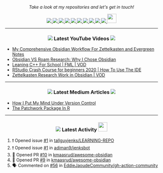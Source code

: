 <!-- Social Section -->
<p align="center">
  <i>Take a look at my repositories and let's get in touch!</i>

<p align="center">
  <a href= "https://github.com/tallguyjenks/">
    <img src="https://img.icons8.com/material-outlined/30/000000/source-code.png"/>
  </a>
  <a href= "https://www.linkedin.com/in/bryanjenks/">
    <img src="https://img.icons8.com/material-outlined/30/000000/linkedin.png"/>
  </a>
  <a href= "https://twitter.com/tallguyjenks">
    <img src="https://img.icons8.com/material-outlined/30/000000/twitter.png"/>
  </a>
  <a href= "https://www.bryanjenks.xyz">
    <img src="https://img.icons8.com/material-outlined/30/000000/geography.png"/>
  </a>
  <a href="https://www.buymeacoffee.com/tallguyjenks">
    <img src="https://img.icons8.com/material-outlined/30/000000/cafe.png"/>
  </a>
  <a href="https://www.youtube.com/c/BryanJenksTech">
    <img src="https://img.icons8.com/material-outlined/30/000000/youtube-play.png"/>
  </a>
  <a href="https://orcid.org/0000-0002-9604-3069">
    <img src="https://img.icons8.com/material-outlined/30/000000/camera-addon-identification.png"/>
  </a>
  <a href="https://github.com/tallguyjenks/CV/blob/master/CV.pdf">
    <img src="https://img.icons8.com/material-outlined/30/000000/parse-from-clipboard.png"/>
  </a>
  <a href="mailto:bryanjenks@protonmail.com">
    <img src="https://img.icons8.com/ios-glyphs/30/000000/physics.png"/>
  </a>
  <a href="https://medium.com/@tallguyjenks">
    <img src="https://img.icons8.com/ios-filled/30/000000/medium-new.png"/>
  </a>
  <a href="https://stackoverflow.com/users/12339658/tallguyjenks">
    <img src="https://cdn.jsdelivr.net/npm/simple-icons@3.0.1/icons/stackoverflow.svg" height="30px" width="30px" />
  </a>
  
</p>

---
  
<h3 align="center"><a href="https://www.youtube.com/c/BryanJenksTech"><img src="https://img.icons8.com/material-outlined/30/000000/youtube-play.png"/></a> Latest YouTube Videos <a href="https://www.youtube.com/c/BryanJenksTech"><img src="https://img.icons8.com/material-outlined/30/000000/youtube-play.png"/></a></h3>

<!-- YOUTUBE:START -->
- [My Comprehensive Obsidian Workflow For Zettelkasten and Evergreen Notes](https://www.youtube.com/watch?v=Ewhfok91AdE)
- [Obsidian VS Roam Research: Why I Chose Obsidian](https://www.youtube.com/watch?v=S1zU-sA4u74)
- [Leaning C++ For School | FML | VOD](https://www.youtube.com/watch?v=ABLxBXeYy3s)
- [RStudio Crash Course for beginners 2020 | How To Use The IDE](https://www.youtube.com/watch?v=PXiY8muVUec)
- [Zettelkasten Research Work in Obsidian | VOD](https://www.youtube.com/watch?v=9hQ8ZdOOljg)
<!-- YOUTUBE:END -->

---

<h3 align="center"><a href="https://medium.com/@tallguyjenks"><img src="https://img.icons8.com/ios-filled/30/000000/medium-new.png"/></a> Latest Medium Articles <a href="https://medium.com/@tallguyjenks"><img src="https://img.icons8.com/ios-filled/30/000000/medium-new.png"/></a></h3>


<!-- ARTICLES:START -->
- [How I Put My Mind Under Version Control](https://medium.com/analytics-vidhya/how-i-put-my-mind-under-version-control-24caea37b8a5?source=rss-32e452bd16bd------2)
- [The Patchwork Package In R](https://medium.com/analytics-vidhya/the-patchwork-package-in-r-9468e4a7cd29?source=rss-32e452bd16bd------2)
<!-- ARTICLES:END -->

---

<h3 align="center"><a href= "https://github.com/tallguyjenks/"><img src="https://img.icons8.com/material-outlined/30/000000/cafe.png"/></a> Latest Activity <a href= "https://github.com/tallguyjenks/"><img src="https://cdn.jsdelivr.net/npm/simple-icons@3.0.1/icons/stackoverflow.svg" height="30px" width="30px" /></a></h3>

<!--START_SECTION:activity-->
1. ❗️ Opened issue [#1](https://github.com/tallguyjenks/LEARNING-REPO/issues/1) in [tallguyjenks/LEARNING-REPO](https://github.com/tallguyjenks/LEARNING-REPO)
2. ❗️ Opened issue [#1](https://github.com/adiman9/jenksbot/issues/1) in [adiman9/jenksbot](https://github.com/adiman9/jenksbot)
3. 💪 Opened PR [#10](https://github.com/kmaasrud/awesome-obsidian/pull/10) in [kmaasrud/awesome-obsidian](https://github.com/kmaasrud/awesome-obsidian)
4. 💪 Opened PR [#9](https://github.com/kmaasrud/awesome-obsidian/pull/9) in [kmaasrud/awesome-obsidian](https://github.com/kmaasrud/awesome-obsidian)
5. 🗣 Commented on [#56](https://github.com/EddieJaoudeCommunity/gh-action-community/issues/56) in [EddieJaoudeCommunity/gh-action-community](https://github.com/EddieJaoudeCommunity/gh-action-community)
<!--END_SECTION:activity-->
